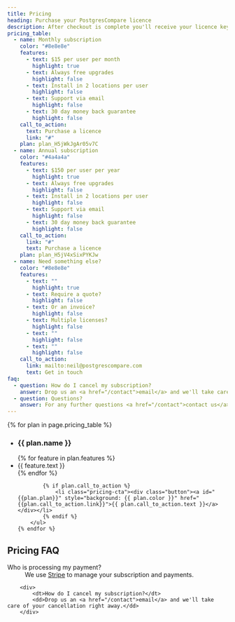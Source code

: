 ```yaml
---
title: Pricing
heading: Purchase your PostgresCompare licence
description: After checkout is complete you'll receive your licence key via email.
pricing_table:
  - name: Monthly subscription
    color: "#8e8e8e"
    features:
      - text: $15 per user per month
        highlight: true
      - text: Always free upgrades
        highlight: false
      - text: Install in 2 locations per user
        highlight: false
      - text: Support via email
        highlight: false
      - text: 30 day money back guarantee
        highlight: false
    call_to_action:
      text: Purchase a licence
      link: "#"
    plan: plan_H5jWkJgAr05v7C
  - name: Annual subscription
    color: "#4a4a4a"
    features:
      - text: $150 per user per year
        highlight: true
      - text: Always free upgrades
        highlight: false
      - text: Install in 2 locations per user
        highlight: false
      - text: Support via email
        highlight: false
      - text: 30 day money back guarantee
        highlight: false
    call_to_action:
      link: "#"
      text: Purchase a licence
    plan: plan_H5jV4xSixPYKJw
  - name: Need something else?
    color: "#8e8e8e"
    features:
      - text: ""
        highlight: true
      - text: Require a quote?
        highlight: false
      - text: Or an invoice?
        highlight: false
      - text: Multiple licenses?
        highlight: false
      - text: ""
        highlight: false
      - text: ""
        highlight: false
    call_to_action:
      link: mailto:neil@postgrescompare.com
      text: Get in touch
faq:
  - question: How do I cancel my subscription?
    answer: Drop us an <a href="/contact">email</a> and we'll take care of your cancellation right away.
  - question: Questions?
    answer: For any further questions <a href="/contact">contact us</a>.
---
```


<script src="https://js.stripe.com/v3"></script>

<div class="plans">
	{% for plan in page.pricing_table %}
		<ul class="plan">
			<li style="background: {{ plan.color }}">
				<h3>{{ plan.name }}</h3>
			</li>
			{% for feature in plan.features %}
				<li {% if feature.highlight %} class="highlighted"{% endif %}>{{ feature.text }}</li>
			{% endfor %}

    		{% if plan.call_to_action %}
    			<li class="pricing-cta"><div class="button"><a id="{{plan.plan}}" style="background: {{ plan.color }}" href="{{plan.call_to_action.link}}">{{ plan.call_to_action.text }}</a></div></li>
    		{% endif %}
    	</ul>
    {% endfor %}

</div>

<h2>Pricing FAQ</h2>
<dl class="faq">
		<div>
			<dt>Who is processing my payment?</dt>
			<dd>We use <a href="https://www.stripe.com">Stripe</a> to manage your subscription and payments.</dd>
		</div>

    	<div>
    		<dt>How do I cancel my subscription?</dt>
    		<dd>Drop us an <a href="/contact">email</a> and we'll take care of your cancellation right away.</dd>
    	</div>

</dl>

<script>
  var stripe = Stripe('pk_live_WBgGhfOBShwMGAXipP1KHl7u');

  var monthlyPlanButton = document.getElementById('plan_H5jWkJgAr05v7C');
  monthlyPlanButton.addEventListener('click', function () {
    // When the customer clicks on the button, redirect
    // them to Checkout.
    stripe.redirectToCheckout({
      items: [{plan: 'plan_H5jWkJgAr05v7C', quantity: 1}],
      successUrl: 'https://www.postgrescompare.com/success',
      cancelUrl: 'https://www.postgrescompare.com/',
    });
    return false;
  });

  var annualPlanButton = document.getElementById('plan_H5jV4xSixPYKJw');
  annualPlanButton.addEventListener('click', function () {
    // When the customer clicks on the button, redirect
    // them to Checkout.
    stripe.redirectToCheckout({
      items: [{plan: 'plan_H5jV4xSixPYKJw', quantity: 1}],
      successUrl: 'https://www.postgrescompare.com/success',
      cancelUrl: 'https://www.postgrescompare.com/',
    });
    return false;
  });
</script>
